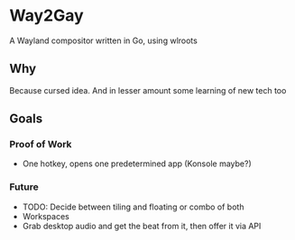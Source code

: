 # Way2Gay

A Wayland compositor written in Go, using wlroots

## Why

Because cursed idea. And in lesser amount some learning of new tech too

## Goals

### Proof of Work

- One hotkey, opens one predetermined app (Konsole maybe?)

### Future

- TODO: Decide between tiling and floating or combo of both
- Workspaces
- Grab desktop audio and get the beat from it, then offer it via API